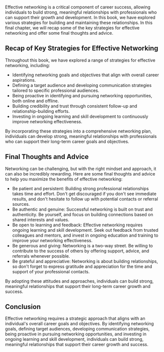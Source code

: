
Effective networking is a critical component of career success, allowing individuals to build strong, meaningful relationships with professionals who can support their growth and development. In this book, we have explored various strategies for building and maintaining these relationships. In this final chapter, we will recap some of the key strategies for effective networking and offer some final thoughts and advice.

Recap of Key Strategies for Effective Networking
------------------------------------------------

Throughout this book, we have explored a range of strategies for effective networking, including:

* Identifying networking goals and objectives that align with overall career aspirations.
* Defining a target audience and developing communication strategies tailored to specific professional audiences.
* Being proactive in identifying and pursuing networking opportunities, both online and offline.
* Building credibility and trust through consistent follow-up and relationship-building efforts.
* Investing in ongoing learning and skill development to continuously improve networking effectiveness.

By incorporating these strategies into a comprehensive networking plan, individuals can develop strong, meaningful relationships with professionals who can support their long-term career goals and objectives.

Final Thoughts and Advice
-------------------------

Networking can be challenging, but with the right mindset and approach, it can also be incredibly rewarding. Here are some final thoughts and advice to help you maximize the benefits of effective networking:

* Be patient and persistent: Building strong professional relationships takes time and effort. Don't get discouraged if you don't see immediate results, and don't hesitate to follow up with potential contacts or referral sources.
* Be authentic and genuine: Successful networking is built on trust and authenticity. Be yourself, and focus on building connections based on shared interests and values.
* Be open to learning and feedback: Effective networking requires ongoing learning and skill development. Seek out feedback from trusted colleagues and mentors, and invest in ongoing education and training to improve your networking effectiveness.
* Be generous and giving: Networking is a two-way street. Be willing to contribute to the success of others by offering support, advice, and referrals whenever possible.
* Be grateful and appreciative: Networking is about building relationships, so don't forget to express gratitude and appreciation for the time and support of your professional contacts.

By adopting these attitudes and approaches, individuals can build strong, meaningful relationships that support their long-term career growth and success.

Conclusion
----------

Effective networking requires a strategic approach that aligns with an individual's overall career goals and objectives. By identifying networking goals, defining target audiences, developing communication strategies, being proactive in pursuing networking opportunities, and investing in ongoing learning and skill development, individuals can build strong, meaningful relationships that support their career growth and success.